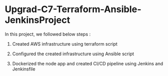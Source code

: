 # Upgrad-C7-Terraform-Ansible-JenkinsProject

In this project, we followed below steps :

1) Created AWS infrastructure using terraform script

2) Configured the created infrastructure using Ansible script

3) Dockerized the node app and created CI/CD pipeline using Jenkins and Jenkinsfile